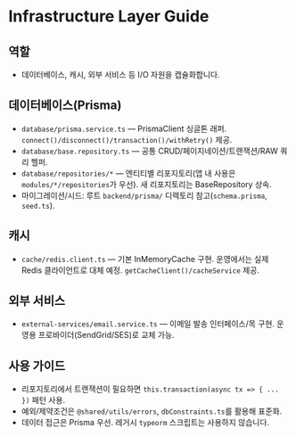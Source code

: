 # Infrastructure Layer Guide

## 역할
- 데이터베이스, 캐시, 외부 서비스 등 I/O 자원을 캡슐화합니다.

## 데이터베이스(Prisma)
- `database/prisma.service.ts` — PrismaClient 싱글톤 래퍼. `connect()/disconnect()/transaction()/withRetry()` 제공.
- `database/base.repository.ts` — 공통 CRUD/페이지네이션/트랜잭션/RAW 쿼리 헬퍼.
- `database/repositories/*` — 엔티티별 리포지토리(앱 내 사용은 `modules/*/repositories`가 우선). 새 리포지토리는 BaseRepository 상속.
- 마이그레이션/시드: 루트 `backend/prisma/` 디렉토리 참고(`schema.prisma`, `seed.ts`).

## 캐시
- `cache/redis.client.ts` — 기본 InMemoryCache 구현. 운영에서는 실제 Redis 클라이언트로 대체 예정. `getCacheClient()/cacheService` 제공.

## 외부 서비스
- `external-services/email.service.ts` — 이메일 발송 인터페이스/목 구현. 운영용 프로바이더(SendGrid/SES)로 교체 가능.

## 사용 가이드
- 리포지토리에서 트랜잭션이 필요하면 `this.transaction(async tx => { ... })` 패턴 사용.
- 예외/제약조건은 `@shared/utils/errors`, `dbConstraints.ts`를 활용해 표준화.
- 데이터 접근은 Prisma 우선. 레거시 `typeorm` 스크립트는 사용하지 않습니다.
